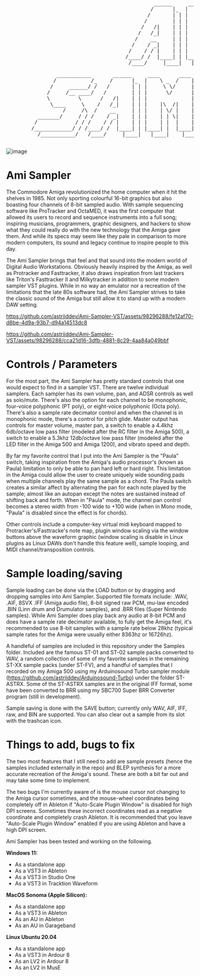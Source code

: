 <pre>                               
                
                                               ______     ____      ____     ____
                                              /      |_  |    \ _  /    |_  |    |_
                                             /       | | |     \ \/     | | |    | |
                                            /        | | |      \/      | | |    | |
                                           /   /|    | | |              | | |    | |
                                          /   /_|    | | |    |\  /|    | | |    | |
                                         /    __     | | |    | \/ |    | | |    | |
                                        /    / _|    | | |    | | \|    | | |    | |
                                       /    / / |    | | |    | |  |    | | |    | |
                                      /____/ /  |____| | |____| |  |____| | |____| |
                                       /____/     |____|   |____|    |____|   |____|
        
                ___________       ______     ____      ____     _________      ____            _________     _________
               /           /_    /      |_  |    \ _  /    |_  |     _   \    |    |_         |         |_  |     _   \__
              /     ______/ /   /       | | |     \ \/     | | |    | \   \   |    | |        |     ____| | |    | \   \ \
             /     /__ ____/   /        | | |      \/      | | |    |  |   |  |    | |        |    |  ____| |    |  |   | \
             \         \      /   /|    | | |              | | |    |_/   / | |    | |        |    |_|      |    |_/   /   |
              \____     \    /   /_|    | | |    |\  /|    | | |     ____/ /  |    | |        |     __|_    |        _/   /
                  /     /\  /    __     | | |    | \/ |    | | |    |  ___/   |    | |        |    |  __|   |        \  _/
          _______/     / / /    / _|    | | |    | | \|    | | |    | |       |    |_|____    |    |_|__    |    |\   \ \
         /            / / /    / / |    | | |    | |  |    | | |    | |       |           |_  |         |_  |    | \   \ \
        /____________/ / /____/ /  |____| | |____| |  |____| | |____| |       |___________| | |_________| | |____|  \___\ \
          /___________/   /____/     |____|   |____|    |____|   |____|         |___________|   |_________|   |____|   \___\
  
</pre>

![image](https://github.com/astriiddev/Ami-Sampler/assets/98296288/e3523618-9c2a-4b76-9183-02e9512bea2b)

# Ami Sampler
The Commodore Amiga revolutionized the home computer when it hit the shelves in 1985. Not only sporting colourful 16-bit graphics but also boasting four channels of 8-bit sampled audio. With sample sequencing software like ProTracker and OctaMED, it was the first computer that allowed its users to record and sequence instruments into a full song; inspiring musicians, programmers, graphic designers, and hackers to show what they could really do with the new technology that the Amiga gave them. And while its specs may seem like they pale in comparison to more modern computers, its sound and legacy continue to inspire people to this day.

The Ami Sampler brings that feel and that sound into the modern world of Digital Audio Workstations. Obviously heavily inspired by the Amiga, as well as Protracker and Fasttracker, it also draws inspiration from last trackers like Triton's Fasttracker II and Milkytracker in addition to some modern sampler VST plugins. While in no way an emulator nor a recreation of the limitations that the late 80s software had, the Ami Sampler strives to take the classic sound of the Amiga but still allow it to stand up with a modern DAW setting.

https://github.com/astriiddev/Ami-Sampler-VST/assets/98296288/fe12af70-d8be-4d9a-93b7-d94a14513dc8

https://github.com/astriiddev/Ami-Sampler-VST/assets/98296288/cca21d16-3dfb-4881-8c29-4aa84a049bbf

# Controls / Parameters
For the most part, the Ami Sampler has pretty standard controls that one would expect to find in a sampler VST. There are twelve individual samplers. Each sampler has its own volume, pan, and ADSR controls as well as solo/mute. There's also the option for each channel to be monophonic, four-voice polyphonic (PT poly), or eight-voice polyphonic (Octa poly). There's also a sample rate decimator control and when the channel is in monophonic mode, there's a control for pitch glide. Master output has controls for master volume, master pan, a switch to enable a 4.4khz 6db/octave low pass filter (modeled after the RC filter in the Amiga 500), a switch to enable a 5.3khz 12db/octave low pass filter (modeled after the LED filter in the Amiga 500 and Amiga 1200), and vibrato speed and depth.

By far my favorite control that I put into the Ami Sampler is the "Paula" switch, taking inspiration from the Amiga's audio processor's (known as Paula) limitation to only be able to pan hard left or hard right. This limitation in the Amiga could allow the user to create uniquely wide sounding pads when multiple channels play the same sample as a chord. The Paula switch creates a similar affect by alternating the pan for each  note played by the sample; almost like an autopan except the notes are sustained instead of shifting back and forth. When in "Paula" mode, the channel pan control becomes a stereo width from -100 wide to +100 wide (when in Mono mode, "Paula" is disabled since the effect is for chords).  

Other controls include a computer-key virtual midi keyboard mapped to Protracker's/Fasttracke's note map, plugin window scaling via the window buttons above the waveform graphic (window scaling is disable in Linux plugins as Linux DAWs don't handle this feature well), sample looping, and MIDI channel/transposition controls.

# Sample loading/saving
Sample loading can be done via the LOAD button or by dragging and dropping samples into Ami Sampler. Supported file formats include: .WAV, .AIF, 8SVX .IFF (Amiga audio file), 8-bit signed raw PCM, mu-law encoded .BIN (Linn drum and Drumulator samples), and .BRR files (Super Nintendo samples). While Ami Sampler does play back any audio at 8-bit PCM and does have a sample rate decimator available, to fully get the Amiga feel, it's recommended to use 8-bit samples with a sample rate below 28khz (typical sample rates for the Amiga were usually either 8363hz or 16726hz). 

A handleful of samples are included in this repository under the Samples folder. Included are the famous ST-01 and ST-02 sample packs converted to WAV, a random collection of some of my favorite samples in the remaining ST-XX sample packs (under ST-FV), and a handful of samples that I recorded on my Amiga 500 using my Arduinosound Turbo sampler module (https://github.com/astriiddev/Arduinosound-Turbo) under the folder ST-ASTRX. Some of the ST-ASTRX samples are in the original IFF format, some have been converted to BRR using my SBC700 Super BRR Converter program (still in development).

Sample saving is done with the SAVE button; currently only WAV, AIF, IFF, raw, and BIN are supported. You can also clear out a sample from its slot with the trashcan icon.

# Things to add, bugs to fix
The two most features that I still need to add are sample presets (hence the samples included externally in the repo) and BLEP synthesis for a more accurate recreation of the Amiga's sound. These are both a bit far out and may take some time to implement.

The two bugs I'm currently aware of is the mouse cursor not changing to the Amiga cursor sometimes, and the mouse-wheel coordinates being completely off in Ableton if "Auto-Scale Plugin Window" is disabled for high DPI screens. Sometimes these incorrect coordinates read as a negative coordinate and completely crash Ableton. It is recommended that you leave "Auto-Scale Plugin Window" enabled if you are using Ableton and have a high DPI screen.

Ami Sampler has been tested and working on the following.

**Windows 11:**
- As a standalone app
- As a VST3 in Ableton
- As a VST3 in Studio One
- As a VST3 in Tracktion Waveform

**MacOS Sonoma (Apple Silicon):**
- As a standalone app
- As a VST3 in Ableton
- As an AU in Ableton
- As an AU in Garageband

**Linux Ubuntu 20.04**
- As a standalone app
- As a VST3 in Ardour 8
- As an LV2 in Ardour 8
- As an LV2 in MusE
